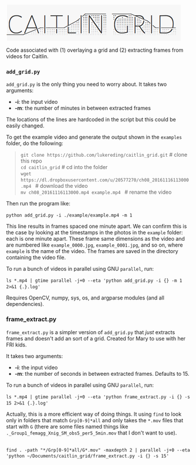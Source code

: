 ![caitlin grid](dope_logo.png)

Code associated with (1) overlaying a grid and (2) extracting frames from videos for Caitlin.

### `add_grid.py`

`add_grid.py` is the only thing you need to worry about. It takes two arguments:
  - __-i__: the input video
  - __-m__: the number of minutes in between extracted frames

The locations of the lines are hardcoded in the script but this could be easily changed.

To get the example video and generate the output shown in the `examples` folder, do the following:

> `git clone https://github.com/lukereding/caitlin_grid.git` # clone this repo       
`cd caitlin_grid`    # cd into the folder      
`wget https://dl.dropboxusercontent.com/u/20577270/ch08_20161116113000.mp4 ` # download the video        
`mv ch08_20161116113000.mp4 example.mp4 ` # rename the video     

Then run the program like:

`python add_grid.py -i ./example/example.mp4 -m 1`

This line results in frames spaced one minute apart. We can confirm this is the case by looking at the timestamps in the photos in the `example` folder: each is one minute apart. These frame same dimensions as the video and are numbered like `example_0000.jpg`, `example_0001.jpg`, and so on, where `example` is the name of the video. The frames are saved in the directory containing the video file.


To run a bunch of videos in parallel using GNU `parallel`, run:

`ls *.mp4 | gtime parallel -j+0 --eta 'python add_grid.py -i {} -m 1 2>&1 {.}.log'`

Requires OpenCV, numpy, sys, os, and argparse modules (and all dependencies).

### frame_extract.py

`frame_extract.py` is a simpler version of `add_grid.py` that _just_ extracts frames and doesn't add an sort of a grid. Created for Mary to use with her FRI kids.

It takes two arguments:
  - __-i__: the input video
  - __-m__: the number of seconds in between extracted frames. Defaults to 15.


  To run a bunch of videos in parallel using GNU `parallel`, run:

  `ls *.mp4 | gtime parallel -j+0 --eta 'python frame_extract.py -i {} -s 15 2>&1 {.}.log'`


Actually, this is a more efficient way of doing things. It using `find` to look only in folders that match `Grp[0-9]*all` and only takes the `*.mov` files that start with `G` (there are some files named things like `._Group1_femagg_Xnig_SM_obs5_per5_5min.mov` that I don't want to use). 

```{bash}

find . -path "*/Grp[0-9]*all/G*.mov" -maxdepth 2 | parallel -j+0 --eta 'python ~/Documents/caitlin_grid/frame_extract.py -i {} -s 15'

 ```
